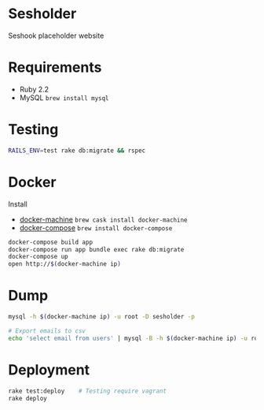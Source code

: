 Sesholder
=======

Seshook placeholder website

# Requirements

- Ruby 2.2
- MySQL `brew install mysql`

# Testing

```bash
RAILS_ENV=test rake db:migrate && rspec
```

# Docker

Install

- [docker-machine](https://docs.docker.com/machine/) `brew cask install docker-machine`
- [docker-compose](https://docs.docker.com/compose/) `brew install docker-compose`

```bash
docker-compose build app
docker-compose run app bundle exec rake db:migrate
docker-compose up
open http://$(docker-machine ip)
```

# Dump

```bash
mysql -h $(docker-machine ip) -u root -D sesholder -p

# Export emails to csv
echo 'select email from users' | mysql -B -h $(docker-machine ip) -u root -p sesholder > dump.csv
```

# Deployment

```bash
rake test:deploy    # Testing require vagrant
rake deploy
```
